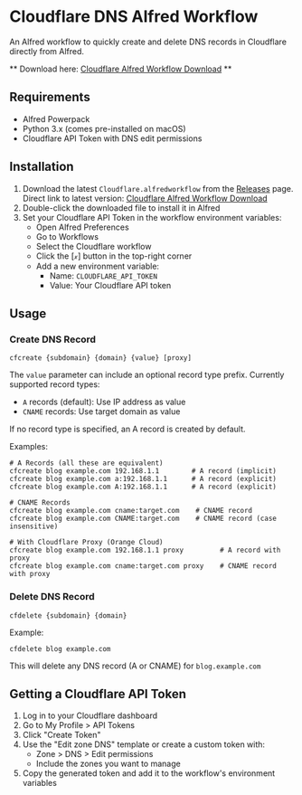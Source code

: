 # Cloudflare DNS Alfred Workflow

An Alfred workflow to quickly create and delete DNS records in Cloudflare directly from Alfred.

** Download here: [Cloudflare Alfred Workflow Download](https://github.com/pbdco/cloudflare-alfredworkflow/releases/latest/download/Cloudflare.alfredworkflow) **

## Requirements

- Alfred Powerpack
- Python 3.x (comes pre-installed on macOS)
- Cloudflare API Token with DNS edit permissions

## Installation

1. Download the latest `Cloudflare.alfredworkflow` from the [Releases](../../releases) page. Direct link to latest version: [Cloudflare Alfred Workflow Download](https://github.com/pbdco/cloudflare-alfredworkflow/releases/latest/download/Cloudflare.alfredworkflow)
2. Double-click the downloaded file to install it in Alfred
3. Set your Cloudflare API Token in the workflow environment variables:
   - Open Alfred Preferences
   - Go to Workflows
   - Select the Cloudflare workflow
   - Click the [𝓍] button in the top-right corner
   - Add a new environment variable:
     - Name: `CLOUDFLARE_API_TOKEN`
     - Value: Your Cloudflare API token

## Usage

### Create DNS Record
```
cfcreate {subdomain} {domain} {value} [proxy]
```

The `value` parameter can include an optional record type prefix. Currently supported record types:
- `A` records (default): Use IP address as value
- `CNAME` records: Use target domain as value

If no record type is specified, an A record is created by default.

Examples:
```
# A Records (all these are equivalent)
cfcreate blog example.com 192.168.1.1        # A record (implicit)
cfcreate blog example.com a:192.168.1.1      # A record (explicit)
cfcreate blog example.com A:192.168.1.1      # A record (explicit)

# CNAME Records
cfcreate blog example.com cname:target.com    # CNAME record
cfcreate blog example.com CNAME:target.com    # CNAME record (case insensitive)

# With Cloudflare Proxy (Orange Cloud)
cfcreate blog example.com 192.168.1.1 proxy         # A record with proxy
cfcreate blog example.com cname:target.com proxy    # CNAME record with proxy
```

### Delete DNS Record
```
cfdelete {subdomain} {domain}
```
Example:
```
cfdelete blog example.com
```
This will delete any DNS record (A or CNAME) for `blog.example.com`

## Getting a Cloudflare API Token

1. Log in to your Cloudflare dashboard
2. Go to My Profile > API Tokens
3. Click "Create Token"
4. Use the "Edit zone DNS" template or create a custom token with:
   - Zone > DNS > Edit permissions
   - Include the zones you want to manage
5. Copy the generated token and add it to the workflow's environment variables 